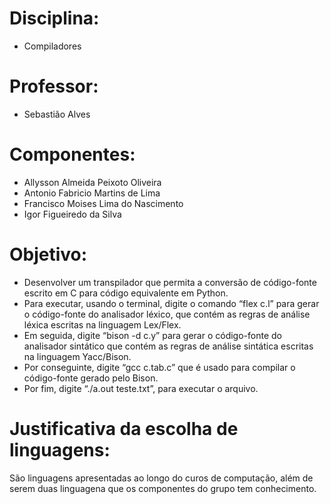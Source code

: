 # Disciplina: 
* Compiladores <br />

# Professor: <br />
* Sebastião Alves

# Componentes: <br />
* Allysson Almeida Peixoto Oliveira<br />
* Antonio Fabricio Martins de Lima<br />
* Francisco Moises Lima do Nascimento<br />
* Igor Figueiredo da Silva<br />

# Objetivo: <br />
* Desenvolver um transpilador que permita a conversão de código-fonte escrito em C para código equivalente em Python. <br />
* Para executar, usando o terminal, digite o comando “flex c.l” para gerar o código-fonte do analisador léxico, que contém as regras de análise léxica escritas na linguagem Lex/Flex.<br /> 
* Em seguida, digite “bison -d c.y” para gerar o código-fonte do analisador sintático que contém as regras de análise sintática escritas na linguagem Yacc/Bison. <br />
* Por conseguinte, digite “gcc c.tab.c” que é usado para compilar o código-fonte gerado pelo Bison. <br />
* Por fim, digite “./a.out teste.txt”, para executar o arquivo.<br />

# Justificativa da escolha de linguagens:<br />
São linguagens apresentadas ao longo do curos de computação, além de serem duas linguagena que os componentes do grupo tem conhecimento.
